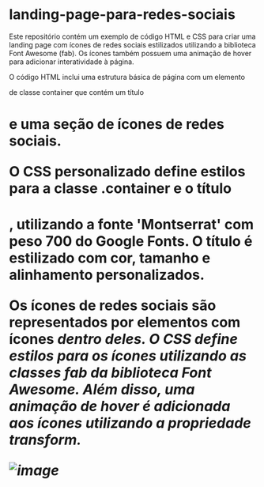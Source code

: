 # landing-page-para-redes-sociais

Este repositório contém um exemplo de código HTML e CSS para criar uma landing page com ícones de redes sociais estilizados utilizando a biblioteca Font Awesome (fab). Os ícones também possuem uma animação de hover para adicionar interatividade à página.

O código HTML inclui uma estrutura básica de página com um elemento <div> de classe container que contém um título <h1> e uma seção de ícones de redes sociais.

O CSS personalizado define estilos para a classe .container e o título <h1>, utilizando a fonte 'Montserrat' com peso 700 do Google Fonts. O título é estilizado com cor, tamanho e alinhamento personalizados.

Os ícones de redes sociais são representados por elementos <a> com ícones <i> dentro deles. O CSS define estilos para os ícones utilizando as classes fab da biblioteca Font Awesome. Além disso, uma animação de hover é adicionada aos ícones utilizando a propriedade transform.

![image](https://github.com/joaovt2/landing-page-para-redes-sociais/assets/76740018/14326aa4-f5fe-4544-a63c-0d890e738f46)
